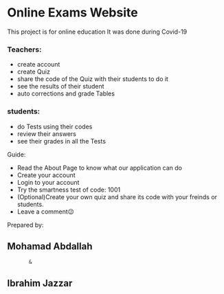 # Online Exams Website

This project is for online education
It was done during Covid-19

### Teachers:

* create account
* create Quiz
* share the code of the Quiz with their students to do it
* see the results of their student
* auto corrections and grade Tables

### students:

* do Tests using their codes
* review their answers
* see their grades in all the Tests


Guide:

- Read the About Page to know what our application can do
- Create your account
- Login to your account
- Try the smartness test of code: 1001
- (Optional)Create your own quiz and share its code with your freinds or students.
- Leave a comment😉

Prepared by:

## Mohamad Abdallah
           &
## Ibrahim Jazzar



